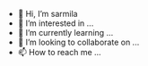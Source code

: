 - 👋 Hi, I’m sarmila
- 👀 I’m interested in ...
- 🌱 I’m currently learning ...
- 💞️ I’m looking to collaborate on ...
- 📫 How to reach me ...

<!---
Githubthamiza/Githubthamiza is a ✨ special ✨ repository because its `README.md` (this file) appears on your GitHub profile.
You can click the Preview link to take a look at your changes.
--->
